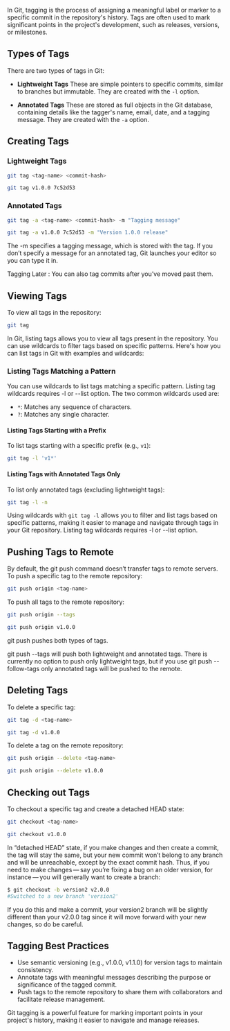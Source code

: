 In Git, tagging is the process of assigning a meaningful label or marker to a specific commit in the repository's history. Tags are often used to mark significant points in the project's development, such as releases, versions, or milestones. 

## **Types of Tags**

There are two types of tags in Git:

- **Lightweight Tags** These are simple pointers to specific commits, similar to branches but immutable. They are created with the `-l` option.
  
- **Annotated Tags** These are stored as full objects in the Git database, containing details like the tagger's name, email, date, and a tagging message. They are created with the `-a` option.

## **Creating Tags**

### Lightweight Tags
```bash
git tag <tag-name> <commit-hash>
```
```bash
git tag v1.0.0 7c52d53
```
### Annotated Tags
```bash
git tag -a <tag-name> <commit-hash> -m "Tagging message"
```
```bash
git tag -a v1.0.0 7c52d53 -m "Version 1.0.0 release"
```
The -m specifies a tagging message, which is stored with the tag. If you don’t specify a message for an annotated tag, Git launches your editor so you can type it in.

Tagging Later : You can also tag commits after you’ve moved past them.

## **Viewing Tags**

To view all tags in the repository:
```bash
git tag
```
In Git, listing tags allows you to view all tags present in the repository. You can use wildcards to filter tags based on specific patterns. Here's how you can list tags in Git with examples and wildcards:

### **Listing Tags Matching a Pattern**

You can use wildcards to list tags matching a specific pattern. Listing tag wildcards requires -l or --list option. The two common wildcards used are:

- `*`: Matches any sequence of characters.
- `?`: Matches any single character.

#### Listing Tags Starting with a Prefix

To list tags starting with a specific prefix (e.g., `v1`):
```bash
git tag -l 'v1*'
```

#### **Listing Tags with Annotated Tags Only**

To list only annotated tags (excluding lightweight tags):
```bash
git tag -l -n
```

Using wildcards with `git tag -l` allows you to filter and list tags based on specific patterns, making it easier to manage and navigate through tags in your Git repository. Listing tag wildcards requires -l or --list option.

## **Pushing Tags to Remote**

By default, the git push command doesn’t transfer tags to remote servers.
To push a specific tag to the remote repository:
```bash
git push origin <tag-name>
```

To push all tags to the remote repository:
```bash
git push origin --tags
```

```bash
git push origin v1.0.0
```

git push pushes both types of tags.

git push <remote> --tags will push both lightweight and annotated tags. There is currently no option to push only lightweight tags, but if you use git push <remote> --follow-tags only annotated tags will be pushed to the remote.

## **Deleting Tags**

To delete a specific tag:
```bash
git tag -d <tag-name>
```

```bash
git tag -d v1.0.0
```

To delete a tag on the remote repository:
```bash
git push origin --delete <tag-name>
```

```bash
git push origin --delete v1.0.0
```

## **Checking out Tags**

To checkout a specific tag and create a detached HEAD state:
```bash
git checkout <tag-name>
```

```bash
git checkout v1.0.0
```

In “detached HEAD” state, if you make changes and then create a commit, the tag will stay the same, but your new commit won’t belong to any branch and will be unreachable, except by the exact commit hash. Thus, if you need to make changes — say you’re fixing a bug on an older version, for instance — you will generally want to create a branch:

```bash
$ git checkout -b version2 v2.0.0
#Switched to a new branch 'version2'
```
If you do this and make a commit, your version2 branch will be slightly different than your v2.0.0 tag since it will move forward with your new changes, so do be careful.

## **Tagging Best Practices**

- Use semantic versioning (e.g., v1.0.0, v1.1.0) for version tags to maintain consistency.
- Annotate tags with meaningful messages describing the purpose or significance of the tagged commit.
- Push tags to the remote repository to share them with collaborators and facilitate release management.

Git tagging is a powerful feature for marking important points in your project's history, making it easier to navigate and manage releases. 